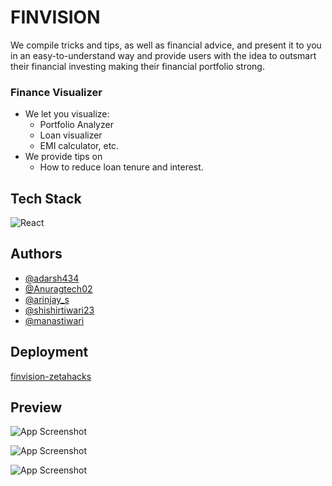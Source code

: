 
# FINVISION

We compile tricks and tips, as well as financial advice, and present it to you in an easy-to-understand way and provide users with the idea to outsmart their financial investing   making their financial portfolio strong.

### Finance Visualizer

- We let you visualize:
    - Portfolio Analyzer 
    - Loan visualizer 
    - EMI calculator, etc.
- We provide tips on
    - How to reduce loan tenure and interest.
## Tech Stack

![React](https://img.shields.io/badge/-React-3b2e5a?style=plastic&logo=react)


## Authors

- [@adarsh434](https://www.github.com/adarsh434)
- [@Anuragtech02](https://github.com/Anuragtech02)
- [@arinjay_s](https://www.github.com/arinjaysaraf)
- [@shishirtiwari23](https://www.github.com/shishirtiwari23)
- [@manastiwari](https://github.com/KingShark1)
  
## Deployment

[finvision-zetahacks](https://anuragtech02.github.io/finvision-react/)

  
## Preview

![App Screenshot](https://ik.imagekit.io/jn4utpxjgdd/Finance-Home_MQutywNvC6V.png?updatedAt=1628789690589)

![App Screenshot](https://ik.imagekit.io/jn4utpxjgdd/About_I-ZnNpaO-B1.png?updatedAt=1628789726177)

![App Screenshot](https://ik.imagekit.io/jn4utpxjgdd/Learn_4YKCszaEwPz.png?updatedAt=1628789747457)
